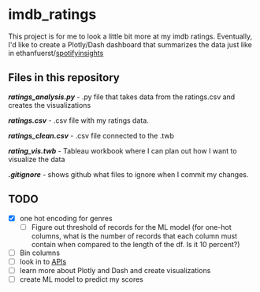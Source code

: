# imdb_ratings

This project is for me to look a little bit more at my imdb ratings. Eventually, I'd like to create a Plotly/Dash dashboard that summarizes the data just like in ethanfuerst/[spotifyinsights](https://github.com/ethanfuerst/spotifyinsights)

## Files in this repository

__*ratings_analysis.py*__ - .py file that takes data from the ratings.csv and creates the visualizations

__*ratings.csv*__ - .csv file with my ratings data.

__*ratings_clean.csv*__ - .csv file connected to the .twb

__*rating_vis.twb*__ - Tableau workbook where I can plan out how I want to visualize the data

__*.gitignore*__ - shows github what files to ignore when I commit my changes.

## TODO

- [x] one hot encoding for genres
  - [ ] Figure out threshold of records for the ML model (for one-hot columns, what is the number of records that each column must contain when compared to the length of the df. Is it 10 percent?)
- [ ] Bin columns
- [ ] look in to [APIs](http://www.omdbapi.com/)
- [ ] learn more about Plotly and Dash and create visualizations
- [ ] create ML model to predict my scores
